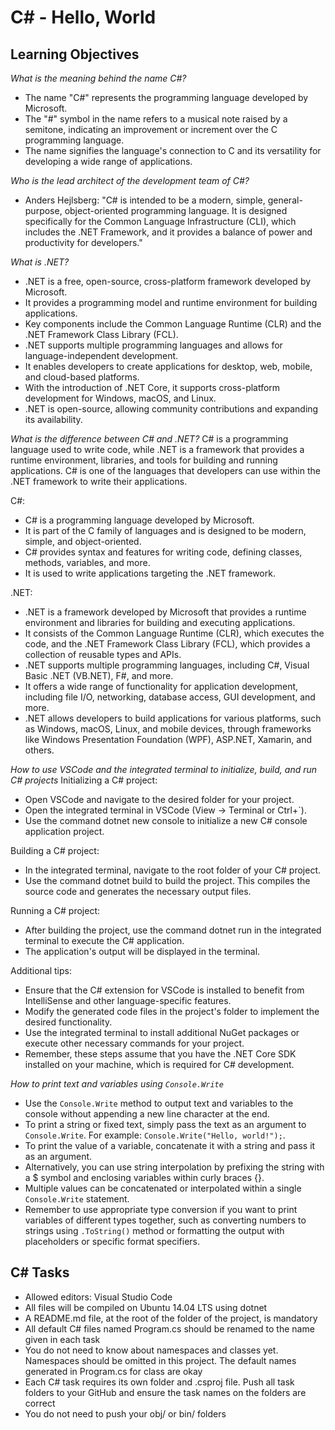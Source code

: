 # C# - Hello, World

## Learning Objectives
*What is the meaning behind the name C#?*
- The name "C#" represents the programming language developed by Microsoft.
- The "#" symbol in the name refers to a musical note raised by a semitone, indicating an improvement or increment over the C programming language.
- The name signifies the language's connection to C and its versatility for developing a wide range of applications.

*Who is the lead architect of the development team of C#?*
- Anders Hejlsberg: "C# is intended to be a modern, simple, general-purpose, object-oriented programming language. It is designed specifically for the Common Language Infrastructure (CLI), which includes the .NET Framework, and it provides a balance of power and productivity for developers."

*What is .NET?*
- .NET is a free, open-source, cross-platform framework developed by Microsoft.
- It provides a programming model and runtime environment for building applications.
- Key components include the Common Language Runtime (CLR) and the .NET Framework Class Library (FCL).
- .NET supports multiple programming languages and allows for language-independent development.
- It enables developers to create applications for desktop, web, mobile, and cloud-based platforms.
- With the introduction of .NET Core, it supports cross-platform development for Windows, macOS, and Linux.
- .NET is open-source, allowing community contributions and expanding its availability.

*What is the difference between C# and .NET?*
C# is a programming language used to write code, while .NET is a framework that provides a runtime environment, libraries, and tools for building and running applications. C# is one of the languages that developers can use within the .NET framework to write their applications.

C#:
- C# is a programming language developed by Microsoft.
- It is part of the C family of languages and is designed to be modern, simple, and object-oriented.
- C# provides syntax and features for writing code, defining classes, methods, variables, and more.
- It is used to write applications targeting the .NET framework.

.NET:
- .NET is a framework developed by Microsoft that provides a runtime environment and libraries for building and executing applications.
- It consists of the Common Language Runtime (CLR), which executes the code, and the .NET Framework Class Library (FCL), which provides a collection of reusable types and APIs.
- .NET supports multiple programming languages, including C#, Visual Basic .NET (VB.NET), F#, and more.
- It offers a wide range of functionality for application development, including file I/O, networking, database access, GUI development, and more.
- .NET allows developers to build applications for various platforms, such as Windows, macOS, Linux, and mobile devices, through frameworks like Windows Presentation Foundation (WPF), ASP.NET, Xamarin, and others.

*How to use VSCode and the integrated terminal to initialize, build, and run C# projects*
Initializing a C# project:
- Open VSCode and navigate to the desired folder for your project.
- Open the integrated terminal in VSCode (View -> Terminal or Ctrl+`).
- Use the command dotnet new console to initialize a new C# console application project.

Building a C# project:
- In the integrated terminal, navigate to the root folder of your C# project.
- Use the command dotnet build to build the project. This compiles the source code and generates the necessary output files.

Running a C# project:
- After building the project, use the command dotnet run in the integrated terminal to execute the C# application.
- The application's output will be displayed in the terminal.

Additional tips:
- Ensure that the C# extension for VSCode is installed to benefit from IntelliSense and other language-specific features.
- Modify the generated code files in the project's folder to implement the desired functionality.
- Use the integrated terminal to install additional NuGet packages or execute other necessary commands for your project.
- Remember, these steps assume that you have the .NET Core SDK installed on your machine, which is required for C# development.

*How to print text and variables using `Console.Write`*
- Use the `Console.Write` method to output text and variables to the console without appending a new line character at the end.
- To print a string or fixed text, simply pass the text as an argument to `Console.Write`. For example: `Console.Write("Hello, world!");`.
- To print the value of a variable, concatenate it with a string and pass it as an argument.
- Alternatively, you can use string interpolation by prefixing the string with a $ symbol and enclosing variables within curly braces {}.
- Multiple values can be concatenated or interpolated within a single `Console.Write` statement.
- Remember to use appropriate type conversion if you want to print variables of different types together, such as converting numbers to strings using `.ToString()` method or formatting the output with placeholders or specific format specifiers.


## C# Tasks
- Allowed editors: Visual Studio Code
- All files will be compiled on Ubuntu 14.04 LTS using dotnet
- A README.md file, at the root of the folder of the project, is mandatory
- All default C# files named Program.cs should be renamed to the name given in each task
- You do not need to know about namespaces and classes yet. Namespaces should be omitted in this project. The default names generated in Program.cs for class are okay
- Each C# task requires its own folder and .csproj file. Push all task folders to your GitHub and ensure the task names on the folders are correct
- You do not need to push your obj/ or bin/ folders
